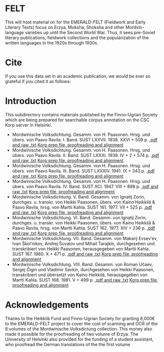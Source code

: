 # FELT 
This will host material on for the EMERALD-FELT (Fieldwork and Early Literary Texts) focus on Erzya, Moksha, Shoksha and other Mordvin-language varieties up until the Second World War. Thus, it sees pre-Soviet literary publications, fieldwork collections and the popularization of the written languages in the 1920s through 1930s.

# Cite

If you use this data set in an academic publication, we would be ever so grateful if you cited it as follows:



# Introduction
This subdirectory contains materials published by the Finno-Ugrian Society which are being prepared for searchable corpus annotation on the CSC Korp server in Helsinki.

* Mordwinische Volksdichtung. Gesamm. von H. Paasonen. Hrsg. und übers. von Paavo Ravila. I. Band. SUST LXXVII. 1938. XXVI + 509 p. [.pdf and raw .txt](http://urn.fi/URN:NBN:fi-fe2016090123416) [Korp prep file, proofreading and alignment](https://rueter.github.io/emerald/fieldwork-and-early-literary-texts/erz_SUST_77.txt)
* Mordwinische Volksdichtung. Gesamm. von H. Paasonen. Hrsg. und übers. von Paavo Ravila. II. Band. SUST LXXXI. 1939. IV + 2 + 574 p. [.pdf and raw .txt](http://urn.fi/URN:NBN:fi-fe2016090123438) [Korp prep file, proofreading and alignment](https://rueter.github.io/emerald/fieldwork-and-early-literary-texts/erz_SUST_81.txt)
* Mordwinische Volksdichtung. Gesamm. von H. Paasonen. Hrsg. und übers. von Paavo Ravila. III. Band. SUST LXXXIV. 1941. IX + 343 p. [.pdf and raw .txt](http://urn.fi/URN:NBN:fi-fe2016090123425) [Korp prep file, proofreading and alignment](https://rueter.github.io/emerald/fieldwork-and-early-literary-texts/erz_SUST_84.txt)
* Mordwinische Volksdichtung. Gesamm. von H. Paasonen. Hrsg. und übers. von Paavo Ravila. IV. Band. SUST XCI. 1947. VIII + 898 p. [.pdf and raw .txt](http://urn.fi/URN:NBN:fi-fe2016090123439) [Korp prep file, proofreading and alignment](https://rueter.github.io/emerald/fieldwork-and-early-literary-texts/erz_SUST_91.txt)
* Mordwinische Volksdichtung. V. Band. Gesamm. von Ignatij Zorin, durchges. u. transkr. von Heikki Paasonen, übers. von Kaino Heikkilä & Paavo Ravila, hrsg. von Martti Kahla. SUST 161. 1977. VII + 525 p. [.pdf and raw .txt](http://urn.fi/URN:NBN:fi-fe2016060613323) [Korp prep file, proofreading and alignment](https://rueter.github.io/emerald/fieldwork-and-early-literary-texts/erz_SUST_161.txt)
* Mordwinische Volksdichtung. VI. Band. Gesamm. von Ignatij Zorin, durchges. u. transkr. von Heikki Paasonen, übers. von Kaino Heikkilä & Paavo Ravila, hrsg. von Martti Kahla. SUST 162. 1977. XIV + 236 p. [.pdf and raw .txt](http://urn.fi/URN:NBN:fi-fe2016090123436) [Korp prep file, proofreading and alignment](https://rueter.github.io/emerald/fieldwork-and-early-literary-texts/erz_SUST_162.txt)
* Mordwinische Volksdichtung. VII. Band. Gesamm. von Makarij Evsevʹev, Ivan Školʹnikov, Andrej Šuvalov und Mihail Tarajkin, durchgesehen und transkribiert von Heikki Paasonen, herausgegeben von Martti Kahla. SUST 167. 1980. X + 471 p. [.pdf and raw .txt](http://urn.fi/URN:NBN:fi-fe2016090123437) [Korp prep file, proofreading and alignment](https://rueter.github.io/emerald/fieldwork-and-early-literary-texts/erz_SUST_167.txt)
* Mordwinische Volksdichtung. VIII. Band. Gesamm. von Roman Učaev, Sergej Čigin und Vladimir Savkin, durchgesehen von Heikki Paasonen, transkribiert und übersetzt von Kaino Heikkilä, herausgegeben von Martti Kahla. SUST 168. 1981. V + 499 p. [.pdf and raw .txt](http://urn.fi/URN:NBN:fi-fe2016090123441) [Korp prep file, proofreading and alignment](https://rueter.github.io/emerald/fieldwork-and-early-literary-texts/erz_SUST_168.txt)


# Acknowledgements
Thanks to the Heikkilä Fund and Finno-Ugrian Society for granting 8,000€ to the EMERALD-FELT project to cover the cost of scanning and OCR of the 8 volumes of the Mordwinische Volksdictung collection. This money also made it possible for the proofreading of two volume of Erzya. The University of Helsinki also provided for the funding of a student assistant, who proofread the German translations of the the first volume